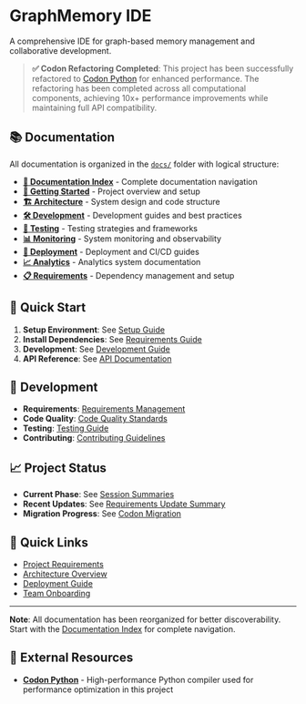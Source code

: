 # GraphMemory IDE

A comprehensive IDE for graph-based memory management and collaborative development.

> **✅ Codon Refactoring Completed**: This project has been successfully refactored to [Codon Python](https://github.com/exaloop/codon) for enhanced performance. The refactoring has been completed across all computational components, achieving 10x+ performance improvements while maintaining full API compatibility.

## 📚 Documentation

All documentation is organized in the [`docs/`](docs/) folder with logical structure:

- **[📖 Documentation Index](docs/README.md)** - Complete documentation navigation
- **[🚀 Getting Started](docs/project/README.md)** - Project overview and setup
- **[🏗️ Architecture](docs/architecture/)** - System design and code structure
- **[🛠️ Development](docs/development/)** - Development guides and best practices
- **[🧪 Testing](docs/testing/)** - Testing strategies and frameworks
- **[📊 Monitoring](docs/monitoring/)** - System monitoring and observability
- **[🚀 Deployment](docs/deployment/)** - Deployment and CI/CD guides
- **[📈 Analytics](docs/analytics/)** - Analytics system documentation
- **[📋 Requirements](docs/requirements/)** - Dependency management and setup

## 🚀 Quick Start

1. **Setup Environment**: See [Setup Guide](docs/setup/GITHUB_SETUP.md)
2. **Install Dependencies**: See [Requirements Guide](docs/requirements/REQUIREMENTS_OVERVIEW.md)
3. **Development**: See [Development Guide](docs/development/README.md)
4. **API Reference**: See [API Documentation](docs/api/API_GUIDE.md)

## 🔧 Development

- **Requirements**: [Requirements Management](docs/requirements/REQUIREMENTS_OVERVIEW.md)
- **Code Quality**: [Code Quality Standards](docs/development/CODE_QUALITY_IMPROVEMENT_SUMMARY.md)
- **Testing**: [Testing Guide](docs/testing/test-summary.md)
- **Contributing**: [Contributing Guidelines](docs/project/CONTRIBUTING.md)

## 📈 Project Status

- **Current Phase**: See [Session Summaries](docs/summaries/)
- **Recent Updates**: See [Requirements Update Summary](docs/requirements/REQUIREMENTS_UPDATE_SUMMARY.md)
- **Migration Progress**: See [Codon Migration](docs/codon-migration/README.md)

## 🔗 Quick Links

- [Project Requirements](docs/project/PRD%20-%20GraphMemory-IDE%20-%20Combined.md)
- [Architecture Overview](docs/architecture/ARCHITECTURE_OVERVIEW.md)
- [Deployment Guide](docs/deployment/DEPLOYMENT_GUIDE.md)
- [Team Onboarding](docs/team_onboarding.md)

---

**Note**: All documentation has been reorganized for better discoverability. Start with the [Documentation Index](docs/README.md) for complete navigation.

## 🔗 External Resources

- **[Codon Python](https://github.com/exaloop/codon)** - High-performance Python compiler used for performance optimization in this project 
